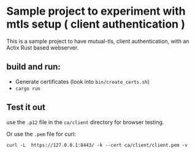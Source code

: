 # Sample project to experiment with mtls setup ( client authentication )

This is a sample project to have mutual-tls, client authentication, with an Actix Rust based webserver.

## build and run: 

- Generate certificates (look into `bin/create_certs.sh`) 
- `cargo run`

## Test it out
use the `.p12` file in the `ca/client` directory for browser testing. 

Or use the `.pem` file for curl:

```
curl -L  https://127.0.0.1:8443/ -k --cert ca/client/client.pem -v
```